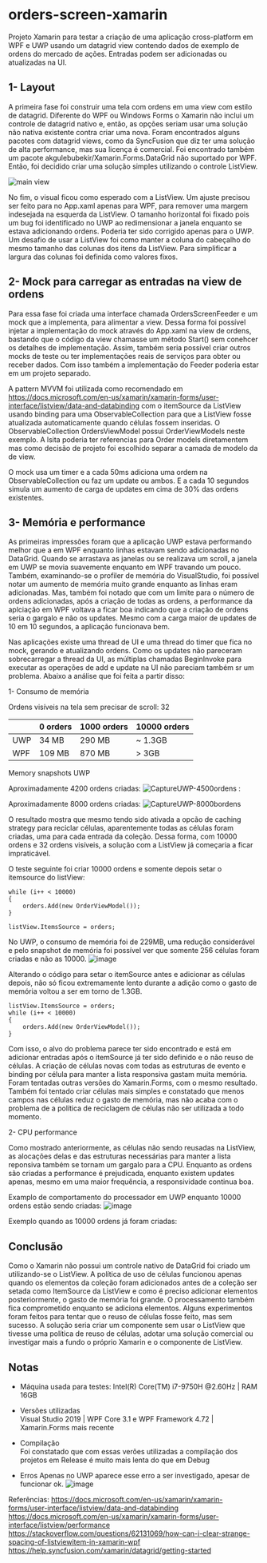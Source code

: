 # orders-screen-xamarin
Projeto Xamarin para testar a criação de uma aplicação cross-platform em WPF e UWP usando um datagrid view contendo dados de exemplo de ordens do mercado de ações. Entradas podem ser adicionadas ou atualizadas na UI.

## 1- Layout ##
A primeira fase foi construir uma tela com ordens em uma view com estilo de datagrid. Diferente do WPF ou Windows Forms o Xamarin não inclui um controle de datagrid nativo e, então, as opções seriam usar uma solução não nativa existente contra criar uma nova. Foram encontrados alguns pacotes com datagrid views, como da SyncFusion que diz ter uma solução de alta performance, mas sua licença é comercial. Foi encontrado também um pacote akgulebubekir/Xamarin.Forms.DataGrid não suportado por WPF. Então, foi decidido criar uma solução simples utilizando o controle ListView.

![main view](https://user-images.githubusercontent.com/5822726/118692225-31bd9f00-b7e0-11eb-9681-71e4a193a4b9.PNG)

No fim, o visual ficou como esperado com a ListView. Um ajuste precisou ser feito para no App.xaml apenas para WPF, para remover uma margem indesejada na esquerda da ListView. O tamanho horizontal foi fixado pois um bug foi identificado no UWP ao redimensionar a janela enquanto se estava adicionando ordens. Poderia ter sido corrigido apenas para o UWP. Um desafio de usar a ListView foi como manter a coluna do cabeçalho do mesmo tamanho das colunas dos itens da ListView. Para simplificar a largura das colunas foi definida como valores fixos.

## 2- Mock para carregar as entradas na view de ordens ##
Para essa fase foi criada uma interface chamada OrdersScreenFeeder e um mock que a implementa, para alimentar a view. Dessa forma foi possível injetar a implementação do mock através do App.xaml na view de ordens, bastando que o código da view chamasse um método Start() sem conehcer os detalhes de implementação. Assim, também seria possível criar outros mocks de teste ou ter implementações reais de serviços para obter ou receber dados. Com isso também a implementação do Feeder poderia estar em um projeto separado.

A pattern MVVM foi utilizada como recomendado em https://docs.microsoft.com/en-us/xamarin/xamarin-forms/user-interface/listview/data-and-databinding com o itemSource da ListView usando binding para uma ObservableCollection para que a ListView fosse atualizada automaticamente quando células fossem inseridas. O ObservableCollection OrdersViewModel possui OrderViewModels neste exemplo. A lsita poderia ter referencias para Order models diretamentem mas como decisão de projeto foi escolhido separar a camada de modelo da de view.

O mock usa um timer e a cada 50ms adiciona uma ordem na ObservableCollection ou faz um update ou ambos. E a cada 10 segundos simula um aumento de carga de updates em cima de 30% das ordens existentes.

## 3- Memória e performance ##
As primeiras impressões foram que a aplicação UWP estava performando melhor que a em WPF enquanto linhas estavam sendo adicionadas no DataGrid. Quando se arrastava as janelas ou se realizava um scroll, a janela em UWP se movia suavemente enquanto em WPF travando um pouco. Também, examinando-se o profiler de memória do VisualStudio, foi possível notar um aumento de memória muito grande enquanto as linhas eram adicionadas. Mas, também foi notado que com um limite para o número de ordens adicionadas, após a criação de todas as ordens, a performance da aplciação em WPF voltava a ficar boa indicando que a criação de ordens seria o gargalo e não os updates. Mesmo com a carga maior de updates de 10 em 10 segundos, a aplicação funcionava bem.

Nas aplicações existe uma thread de UI e uma thread do timer que fica no mock, gerando e atualizando ordens. Como os updates não pareceram sobrecarregar a thread da UI, as múltiplas chamadas BeginInvoke para executar as operações de add e update na UI não pareciam também sr um problema. Abaixo a análise que foi feita a partir disso:

1- Consumo de memória

Ordens visíveis na tela sem precisar de scroll: 32  

|   | 0 orders| 1000 orders | 10000 orders |
|---| --------|-------------|--------------|
|UWP|   34 MB |      290 MB |      ~ 1.3GB |
|WPF|  109 MB |      870 MB |      >   3GB |


Memory snapshots UWP

Aproximadamente 4200 ordens criadas:
![CaptureUWP-4500ordens](https://user-images.githubusercontent.com/5822726/118710154-4c9a0e80-b7f4-11eb-97aa-15938d303246.PNG)
:

Aproximadamente 8000 ordens criadas:
![CaptureUWP-8000bordens](https://user-images.githubusercontent.com/5822726/118710222-62a7cf00-b7f4-11eb-8a6d-40cf4be90a01.PNG)

O resultado mostra que mesmo tendo sido ativada a opcão de caching strategy para reciclar células, aparentemente todas as células foram criadas, uma para cada entrada da coleção. Dessa forma, com 10000 ordens e 32 ordens visíveis, a solução com a ListView já começaria a ficar impraticável.

O teste seguinte foi criar 10000 ordens e somente depois setar o itemsource do listView:

```
while (i++ < 10000)
{
    orders.Add(new OrderViewModel());
}

listView.ItemsSource = orders;
```

No UWP, o consumo de memória foi de 229MB, uma redução considerável e pelo snapshot de memória foi possível ver que somente 256 células foram criadas e não as 10000.
![image](https://user-images.githubusercontent.com/5822726/118725389-46ad2900-b806-11eb-97e2-497d97f2cf7d.png)

Alterando o código para setar o itemSource antes e adicionar as células depois, não só ficou extremamente lento durante a adição como o gasto de memória voltou a ser em torno de 1.3GB.
```
listView.ItemsSource = orders;
while (i++ < 10000)
{
    orders.Add(new OrderViewModel());
}
```
Com isso, o alvo do problema parece ter sido encontrado e está em adicionar entradas após o itemSource já ter sido definido e o não reuso de células. A criação de células novas com todas as estruturas de evento e binding por célula para manter a lista responsiva gastam muita memória. Foram tentadas outras versões do Xamarin.Forms, com o mesmo resultado. Também foi tentado criar células mais simples e constatado que menos campos nas células reduz o gasto de memória, mas não acaba com o problema de a política de reciclagem de células não ser utilizada a todo momento.

2- CPU performance

Como mostrado anteriormente, as células não sendo reusadas na ListView, as alocações delas e das estruturas necessárias para manter a lista reponsiva também se tornam um gargalo para a CPU. Enquanto as ordens são criadas a performance é prejudicada, enquanto existem updates apenas, mesmo em uma maior frequência, a responsividade continua boa.

Examplo de comportamento do processador em UWP enquanto 10000 ordens estão sendo criadas:
![image](https://user-images.githubusercontent.com/5822726/118736638-6f8ae980-b819-11eb-8197-7bae1c08c01b.png)

Exemplo quando as 10000 ordens já foram criadas:

## Conclusão ##
Como o Xamarin não possui um controle nativo de DataGrid foi criado um utilizando-se o ListView. A política de uso de células funcionou apenas quando os elementos da coleção foram adicionados antes de a coleção ser setada como ItemSource da ListView e como é preciso adicionar elementos posteriormente, o gasto de memória foi grande. O processamento também fica comprometido enquanto se adiciona elementos. Alguns experimentos foram feitos para tentar que o reuso de células fosse feito, mas sem sucesso. A solução seria criar um componente sem usar o ListView que tivesse uma política de reuso de células, adotar uma solução comercial ou investigar mais a fundo o próprio Xamarin e o componente de ListView.

## Notas ## 
- Máquina usada para testes:
Intel(R) Core(TM) i7-9750H @2.60Hz | RAM 16GB

- Versões utilizadas  
Visual Studio 2019  | WPF Core 3.1 e WPF Framework 4.72 | Xamarin.Forms mais recente

- Compilação  
Foi constatado que com essas verões utilizadas a compilação dos projetos em Release é muito mais lenta do que em Debug

- Erros
Apenas no UWP aparece esse erro a ser investigado, apesar de funcionar ok.
![image](https://user-images.githubusercontent.com/5822726/118736305-a14f8080-b818-11eb-8507-571c4712dd82.png)

Referências:
https://docs.microsoft.com/en-us/xamarin/xamarin-forms/user-interface/listview/data-and-databinding  
https://docs.microsoft.com/en-us/xamarin/xamarin-forms/user-interface/listview/performance  
https://stackoverflow.com/questions/62131069/how-can-i-clear-strange-spacing-of-listviewitem-in-xamarin-wpf  
https://help.syncfusion.com/xamarin/datagrid/getting-started  
